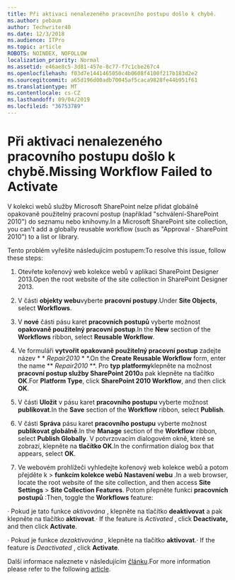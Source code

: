 ```yaml
---
title: Při aktivaci nenalezeného pracovního postupu došlo k chybě.
ms.author: pebaum
author: Techwriter40
ms.date: 12/3/2018
ms.audience: ITPro
ms.topic: article
ROBOTS: NOINDEX, NOFOLLOW
localization_priority: Normal
ms.assetid: e46ae8c5-3d81-457e-8c77-f7c1cbe267c4
ms.openlocfilehash: f03d7e1441465050c4b0608f4100f217b183d2e2
ms.sourcegitcommit: a65d196d00adb70045af5caca9828fe44b951f61
ms.translationtype: MT
ms.contentlocale: cs-CZ
ms.lasthandoff: 09/04/2019
ms.locfileid: "36753789"
---
```

# <a name="missing-workflow-failed-to-activate"></a><span data-ttu-id="8462e-102">Při aktivaci nenalezeného pracovního postupu došlo k chybě.</span><span class="sxs-lookup"><span data-stu-id="8462e-102">Missing Workflow Failed to Activate</span></span>

<span data-ttu-id="8462e-103">V kolekci webů služby Microsoft SharePoint nelze přidat globálně opakovaně použitelný pracovní postup (například "schválení-SharePoint 2010") do seznamu nebo knihovny.</span><span class="sxs-lookup"><span data-stu-id="8462e-103">In a Microsoft SharePoint site collection, you can't add a globally reusable workflow (such as "Approval - SharePoint 2010") to a list or library.</span></span>
  
<span data-ttu-id="8462e-104">Tento problém vyřešíte následujícím postupem:</span><span class="sxs-lookup"><span data-stu-id="8462e-104">To resolve this issue, follow these steps:</span></span> 
  
1. <span data-ttu-id="8462e-105">Otevřete kořenový web kolekce webů v aplikaci SharePoint Designer 2013.</span><span class="sxs-lookup"><span data-stu-id="8462e-105">Open the root website of the site collection in SharePoint Designer 2013.</span></span>
  
2. <span data-ttu-id="8462e-106">V části **objekty webu**vyberte **pracovní postupy**.</span><span class="sxs-lookup"><span data-stu-id="8462e-106">Under **Site Objects**, select **Workflows**.</span></span> 
  
3. <span data-ttu-id="8462e-107">V **nové** části pásu karet **pracovních postupů** vyberte možnost **opakovaně použitelný pracovní postup**.</span><span class="sxs-lookup"><span data-stu-id="8462e-107">In the **New** section of the **Workflows** ribbon, select **Reusable Workflow**.</span></span> 
  
4. <span data-ttu-id="8462e-108">Ve formuláři **vytvořit opakovaně použitelný pracovní postup** zadejte název \* \* *Repair2010* \* \*.</span><span class="sxs-lookup"><span data-stu-id="8462e-108">On the **Create Reusable Workflow** form, enter the name \*\* *Repair2010* \*\*.</span></span> <span data-ttu-id="8462e-109">Pro **typ platformy**klepněte na možnost **pracovní postup služby SharePoint 2010**a pak klepněte na tlačítko **OK**.</span><span class="sxs-lookup"><span data-stu-id="8462e-109">For **Platform Type**, click **SharePoint 2010 Workflow**, and then click **OK**.</span></span> 
  
1. <span data-ttu-id="8462e-110">V části **Uložit** v pásu karet **pracovního postupu** vyberte možnost **publikovat**.</span><span class="sxs-lookup"><span data-stu-id="8462e-110">In the **Save** section of the **Workflow** ribbon, select **Publish**.</span></span> 
  
2. <span data-ttu-id="8462e-111">V části **Správa** pásu karet **pracovního postupu** vyberte možnost **publikovat globálně**.</span><span class="sxs-lookup"><span data-stu-id="8462e-111">In the **Manage** section of the **Workflow** ribbon, select **Publish Globally**.</span></span> <span data-ttu-id="8462e-112">V potvrzovacím dialogovém okně, které se zobrazí, klepněte na **tlačítko OK**.</span><span class="sxs-lookup"><span data-stu-id="8462e-112">In the confirmation dialog box that appears, select **OK**.</span></span> 
  
3. <span data-ttu-id="8462e-113">Ve webovém prohlížeči vyhledejte kořenový web kolekce webů a potom přejděte k \> **funkcím kolekce webů** **Nastavení webu** .</span><span class="sxs-lookup"><span data-stu-id="8462e-113">In a web browser, locate the root website of the site collection, and then access **Site Settings** \> **Site Collection Features**.</span></span> <span data-ttu-id="8462e-114">Potom přepněte funkci **pracovních postupů** :</span><span class="sxs-lookup"><span data-stu-id="8462e-114">Then, toggle the **Workflows** feature:</span></span> 
  
<span data-ttu-id="8462e-115">· Pokud je tato funkce *aktivována* , klepněte na tlačítko **deaktivovat** a pak klepněte na tlačítko **aktivovat**.</span><span class="sxs-lookup"><span data-stu-id="8462e-115">· If the feature is  *Activated*  , click **Deactivate,** and then click **Activate**.</span></span> 
  
<span data-ttu-id="8462e-116">· Pokud je funkce *dezaktivována* , klepněte na tlačítko **aktivovat**.</span><span class="sxs-lookup"><span data-stu-id="8462e-116">· If the feature is  *Deactivated*  , click **Activate**.</span></span> 
  
<span data-ttu-id="8462e-117">Další informace naleznete v následujícím [článku](https://go.microsoft.com/fwlink/?linkid=2047770&amp;clcid=0x409).</span><span class="sxs-lookup"><span data-stu-id="8462e-117">For more information please refer to the following [article](https://go.microsoft.com/fwlink/?linkid=2047770&amp;clcid=0x409).</span></span>
  

